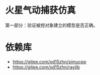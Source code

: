 # 火星气动捕获仿真
第一部分：验证被控对象建立的模型是否正确。

# 依赖库
- <https://gitee.com/xd15zhn/simucpp>
- <https://gitee.com/xd15zhn/raylib>

